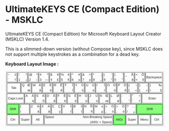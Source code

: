 # UltimateKEYS CE (Compact Edition) - MSKLC

UltimateKEYS CE (Compact Edition) for Microsoft Keyboard Layout Creator (MSKLC) Version 1.4.

This is a slimmed-down version (without Compose key), since MSKLC does not support multiple keystrokes as a combination for a dead key.

**Keyboard Layout Image&nbsp;:**

![UltimateKEYS CE (MSKLC) - Keyboard Layout Image](UltimateKEYS%20CE%20(MSKLC)%20-%20Keyboard%20Layout%20Image.png)
